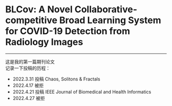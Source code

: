 # BLCov: A Novel Collaborative-competitive Broad Learning System for COVID-19 Detection from Radiology Images
***
这是我的第一篇期刊论文  
记录一下投稿的历程：

- 2022.3.31 投稿 Chaos, Solitons & Fractals  
- 2022.4.17 被拒
- 2022.4.21 投稿 IEEE Journal of Biomedical and Health Informatics
- 2022.4.27 被拒